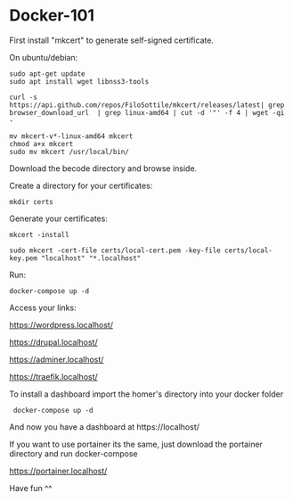 # Docker-101

First install "mkcert" to generate self-signed certificate.

On ubuntu/debian:
```
sudo apt-get update
sudo apt install wget libnss3-tools

curl -s https://api.github.com/repos/FiloSottile/mkcert/releases/latest| grep browser_download_url  | grep linux-amd64 | cut -d '"' -f 4 | wget -qi -

mv mkcert-v*-linux-amd64 mkcert
chmod a+x mkcert
sudo mv mkcert /usr/local/bin/
```

Download the becode directory and browse inside.

Create a directory for your certificates:
```
mkdir certs
```
Generate your certificates:
```
mkcert -install 

sudo mkcert -cert-file certs/local-cert.pem -key-file certs/local-key.pem "localhost" "*.localhost"
```
Run:
```
docker-compose up -d 
```
Access your links:
  
https://wordpress.localhost/

https://drupal.localhost/

https://adminer.localhost/ 

https://traefik.localhost/

To install a dashboard import the homer's directory into your docker folder
```
 docker-compose up -d 
```  
 And now you have a dashboard at https://localhost/
 
 If you want to use portainer its the same, just download the portainer directory and run docker-compose
 
 https://portainer.localhost/
 
Have fun ^^
